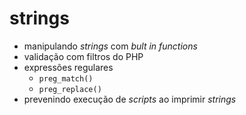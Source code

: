 # strings

- manipulando _strings_ com _bult in functions_
- validação com filtros do PHP
- expressões regulares
  - `preg_match()`
  - `preg_replace()`
- prevenindo execução de _scripts_ ao imprimir _strings_
